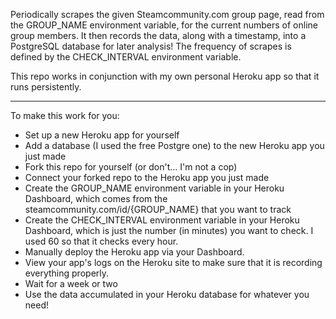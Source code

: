 Periodically scrapes the given Steamcommunity.com group page, read from the GROUP\_NAME environment variable, for the current numbers of online group members.  It then records the data, along with a timestamp, into a PostgreSQL database for later analysis!  The frequency of scrapes is defined by the CHECK\_INTERVAL environment variable.

This repo works in conjunction with my own personal Heroku app so that it runs persistently.

---

To make this work for you:

- Set up a new Heroku app for yourself
- Add a database (I used the free Postgre one) to the new Heroku app you just made
- Fork this repo for yourself (or don't... I'm not a cop)
- Connect your forked repo to the Heroku app you just made
- Create the GROUP\_NAME environment variable in your Heroku Dashboard, which comes from the steamcommunity.com/id/{GROUP\_NAME} that you want to track
- Create the CHECK_INTERVAL environment variable in your Heroku Dashboard, which is just the number (in minutes) you want to check.  I used 60 so that it checks every hour.
- Manually deploy the Heroku app via your Dashboard.
- View your app's logs on the Heroku site to make sure that it is recording everything properly.
- Wait for a week or two
- Use the data accumulated in your Heroku database for whatever you need!